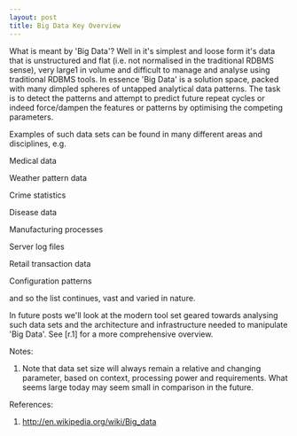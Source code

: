 ```yaml
---
layout: post
title: Big Data Key Overview
---
```


What is meant by 'Big Data'? Well in it's simplest and loose form it's data that is unstructured and flat (i.e. not normalised in the traditional RDBMS sense), very large1 in volume and difficult to manage and analyse using traditional RDBMS tools.
In essence 'Big Data' is a solution space, packed with many dimpled spheres of untapped analytical data patterns. The task is to detect the patterns and attempt to predict future repeat cycles or indeed force/dampen the features or patterns by optimising the competing parameters. 

Examples of such data sets can be found in many different areas and disciplines, e.g. 

Medical data

Weather pattern data

Crime statistics

Disease data

Manufacturing processes

Server log files

Retail transaction data

Configuration patterns

and so the list continues, vast and varied in nature. 

In future posts we'll look at the modern tool set geared towards analysing such data sets and the architecture and infrastructure needed to manipulate 'Big Data'. See [r.1] for a more comprehensive overview.

Notes:
1. Note that data set size will always remain a relative and changing parameter, based on context, processing power and requirements. What seems large today may seem small in comparison in the future. 

References:

1. http://en.wikipedia.org/wiki/Big_data
